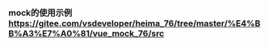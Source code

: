### mock的使用示例 https://gitee.com/vsdeveloper/heima_76/tree/master/%E4%BB%A3%E7%A0%81/vue_mock_76/src
